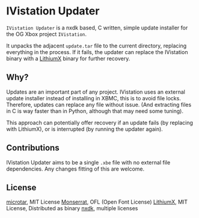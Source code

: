 # IVistation Updater

`IVistation Updater` is a nxdk based, C written, simple update installer for the OG Xbox project `IVistation`.

It unpacks the adjacent `update.tar` file to the current directory, replacing everything in the process.
If it fails, the updater can replace the IVistation binary with a [LithiumX](https://github.com/Ryzee119/LithiumX)
binary for further recovery.

## Why?

Updates are an important part of any project. IVistation uses an external update installer instead of installing in
XBMC, this is to avoid file locks. Therefore, updates can replace any file without issue. (And extracting files
in C is way faster than in Python, although that may need some tuning).

This approach can potentially offer recovery if an update fails (by replacing with LithiumX), or is interrupted 
(by running the updater again).

## Contributions

IVistation Updater aims to be a single `.xbe` file with no external file dependencies. Any changes fitting of this
are welcome.

## License

[microtar](https://github.com/rxi/microtar), MIT License
[Monserrat](https://fonts.google.com/specimen/Montserrat/about), OFL (Open Font License)
[LithiumX](https://github.com/Ryzee119/LithiumX), MIT License, Distributed as binary
[nxdk](https://github.com/XboxDev/nxdk), multiple licenses
